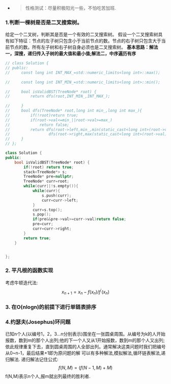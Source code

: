 

- > 性格测试：尽量积极阳光一些，不怕吃苦加班.

### 1.判断一棵树是否是二叉搜索树。
给定一个二叉树，判断其是否是一个有效的二叉搜索树。
假设一个二叉搜索树具有如下特征：节点的左子树只包含小于当前节点的数。节点的右子树只包含大于当前节点的数。所有左子树和右子树自身必须也是二叉搜索树。
**基本思路：解法一，深搜，递归传入子树的最大值和最小值;解法二，中序遍历有序**
```cpp
// class Solution {
// public:
//     const long int INT_MAX_=std::numeric_limits<long int>::max();
    
//     const long int INT_MIN_=std::numeric_limits<long int>::min();
 
//     bool isValidBST(TreeNode* root) {
//         return dfs(root,INT_MIN_,INT_MAX_);
        
//     }
//     bool dfs(TreeNode* root,long int min_,long int max_){
//         if(!root)return true;
//         if(root->val<=min_||root->val>=max_)
//             return false;
//         return dfs(root->left,min_,min(static_cast<long int>(root->val),max_))&&
//                 dfs(root->right,max(static_cast<long int>(root->val),min_),max_);
//     }
// };

class Solution {
public:
    bool isValidBST(TreeNode* root) {
        if(!root) return true;
        stack<TreeNode*> s;
        TreeNode* pre=nullptr;
        TreeNode* curr=root;
        while(curr||!s.empty()){
            while(curr){
                s.push(curr);
                curr=curr->left;
            }
            curr=s.top();
            s.pop();
            if(pre&&pre->val>=curr->val)return false;
            pre=curr;
            curr=curr->right;
        }
        return true;
    }


};
```

### 2. 平凡根的函数实现

考虑牛顿迭代法:
$$x_{n+1}=x_n-f(x_n)/f^{'}(x_n)$$

### 3. 在O(nlogn)的前提下进行单链表排序


### 4.约瑟夫(Josephus)环问题
已知n个人(以编号1，2，3…n分别表示)围坐在一张圆桌周围。从编号为k的人开始报数，数到m的那个人出列;他的下一个人又从1开始报数，数到m的那个人又出列;依此规律重复下去，直到圆桌周围的人全部出列。通常解决这类问题时我们把编号从0~n-1，最后结果+1即为原问题的解
可以有多种解法,模拟解法,循环链表解法,递归解法.
递归解法记住公式:
$$f(N,M)=(f(N-1,M)+M)%N$$
f(N,M)表示n个人,报m就出列最终的胜利者.